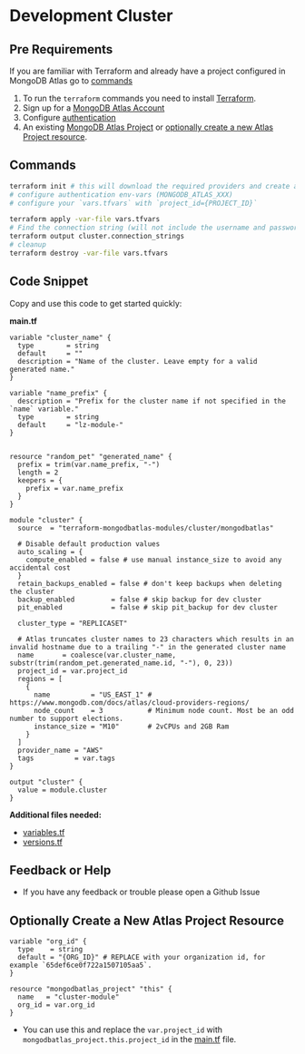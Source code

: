 <!-- This file is used to generate the examples/README.md files -->
# Development Cluster

## Pre Requirements
If you are familiar with Terraform and already have a project configured in MongoDB Atlas go to [commands](#commands)

1. To run the `terraform` commands you need to install [Terraform](https://developer.hashicorp.com/terraform/install).
2. Sign up for a [MongoDB Atlas Account](https://www.mongodb.com/products/integrations/hashicorp-terraform)
3. Configure [authentication](https://registry.terraform.io/providers/mongodb/mongodbatlas/latest/docs#authentication)
4. An existing [MongoDB Atlas Project](https://registry.terraform.io/providers/mongodb/mongodbatlas/latest/docs/resources/project) or [optionally create a new Atlas Project resource](#optionally-create-a-new-atlas-project-resource).

## Commands
```sh
terraform init # this will download the required providers and create a `terraform.lock.hcl` file.
# configure authentication env-vars (MONGODB_ATLAS_XXX)
# configure your `vars.tfvars` with `project_id={PROJECT_ID}`

terraform apply -var-file vars.tfvars
# Find the connection string (will not include the username and password, see the [database_user](https://registry.terraform.io/providers/mongodb/mongodbatlas/latest/docs/resources/database_user) documentation to configure your app's access)
terraform output cluster.connection_strings
# cleanup
terraform destroy -var-file vars.tfvars
```

## Code Snippet

Copy and use this code to get started quickly:

**main.tf**
```hcl
variable "cluster_name" {
  type        = string
  default     = ""
  description = "Name of the cluster. Leave empty for a valid generated name."
}

variable "name_prefix" {
  description = "Prefix for the cluster name if not specified in the `name` variable."
  type        = string
  default     = "lz-module-"
}


resource "random_pet" "generated_name" {
  prefix = trim(var.name_prefix, "-")
  length = 2
  keepers = {
    prefix = var.name_prefix
  }
}

module "cluster" {
  source  = "terraform-mongodbatlas-modules/cluster/mongodbatlas"

  # Disable default production values
  auto_scaling = {
    compute_enabled = false # use manual instance_size to avoid any accidental cost
  }
  retain_backups_enabled = false # don't keep backups when deleting the cluster
  backup_enabled         = false # skip backup for dev cluster
  pit_enabled            = false # skip pit_backup for dev cluster

  cluster_type = "REPLICASET"

  # Atlas truncates cluster names to 23 characters which results in an invalid hostname due to a trailing "-" in the generated cluster name 
  name       = coalesce(var.cluster_name, substr(trim(random_pet.generated_name.id, "-"), 0, 23))
  project_id = var.project_id
  regions = [
    {
      name          = "US_EAST_1" # https://www.mongodb.com/docs/atlas/cloud-providers-regions/
      node_count    = 3           # Minimum node count. Most be an odd number to support elections.
      instance_size = "M10"       # 2vCPUs and 2GB Ram
    }
  ]
  provider_name = "AWS"
  tags          = var.tags
}

output "cluster" {
  value = module.cluster
}
```

**Additional files needed:**
- [variables.tf](./variables.tf)
- [versions.tf](./versions.tf)




## Feedback or Help
- If you have any feedback or trouble please open a Github Issue

## Optionally Create a New Atlas Project Resource
```hcl
variable "org_id" {
  type    = string
  default = "{ORG_ID}" # REPLACE with your organization id, for example `65def6ce0f722a1507105aa5`.
}

resource "mongodbatlas_project" "this" {
  name   = "cluster-module"
  org_id = var.org_id
}
```

- You can use this and replace the `var.project_id` with `mongodbatlas_project.this.project_id` in the [main.tf](./main.tf) file.
